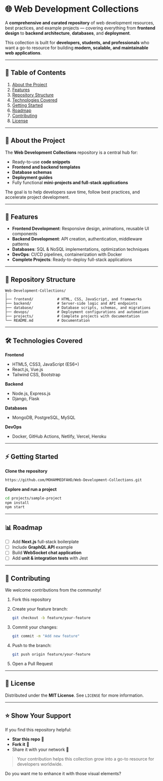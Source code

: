 # 🌐 Web Development Collections

A **comprehensive and curated repository** of web development resources, best practices, and example projects — covering everything from **frontend design** to **backend architecture**, **databases**, and **deployment**.

This collection is built for **developers, students, and professionals** who want a go-to resource for building **modern, scalable, and maintainable web applications**.

---

## 📖 Table of Contents

1. [About the Project](#about-the-project)
2. [Features](#features)
3. [Repository Structure](#repository-structure)
4. [Technologies Covered](#technologies-covered)
5. [Getting Started](#getting-started)
6. [Roadmap](#roadmap)
7. [Contributing](#contributing)
8. [License](#license)

---

## 📌 About the Project

The **Web Development Collections** repository is a central hub for:

* Ready-to-use **code snippets**
* **Frontend and backend templates**
* **Database schemas**
* **Deployment guides**
* Fully functional **mini-projects and full-stack applications**

The goal is to help developers save time, follow best practices, and accelerate project development.

---

## 🚀 Features

* **Frontend Development**: Responsive design, animations, reusable UI components
* **Backend Development**: API creation, authentication, middleware patterns
* **Databases**: SQL & NoSQL implementations, optimization techniques
* **DevOps**: CI/CD pipelines, containerization with Docker
* **Complete Projects**: Ready-to-deploy full-stack applications

---

## 📂 Repository Structure

```
Web-Development-Collections/
│
├── frontend/           # HTML, CSS, JavaScript, and frameworks
├── backend/            # Server-side logic and API endpoints
├── database/           # Database scripts, schemas, and migrations
├── devops/             # Deployment configurations and automation
├── projects/           # Complete projects with documentation
└── README.md           # Documentation
```

---

## 🛠 Technologies Covered

**Frontend**

* HTML5, CSS3, JavaScript (ES6+)
* React.js, Vue.js
* Tailwind CSS, Bootstrap

**Backend**

* Node.js, Express.js
* Django, Flask

**Databases**

* MongoDB, PostgreSQL, MySQL

**DevOps**

* Docker, GitHub Actions, Netlify, Vercel, Heroku

---

## ⚡ Getting Started

**Clone the repository**

```bash
https://github.com/MOHAMMEDFAHD/Web-Development-Collections.git
```

**Explore and run a project**

```bash
cd projects/sample-project
npm install
npm start
```

---

## 📊 Roadmap

* [ ] Add **Next.js** full-stack boilerplate
* [ ] Include **GraphQL API** example
* [ ] Build **WebSocket chat application**
* [ ] Add **unit & integration tests** with Jest

---

## 🤝 Contributing

We welcome contributions from the community!

1. Fork this repository
2. Create your feature branch:

   ```bash
   git checkout -b feature/your-feature
   ```
3. Commit your changes:

   ```bash
   git commit -m "Add new feature"
   ```
4. Push to the branch:

   ```bash
   git push origin feature/your-feature
   ```
5. Open a Pull Request

---

## 📜 License

Distributed under the **MIT License**.
See `LICENSE` for more information.

---

## ⭐ Show Your Support

If you find this repository helpful:

* **Star this repo** 🌟
* **Fork it** 🍴
* Share it with your network 📢

> Your contribution helps this collection grow into a go-to resource for developers worldwide.

Do you want me to enhance it with those visual elements?
